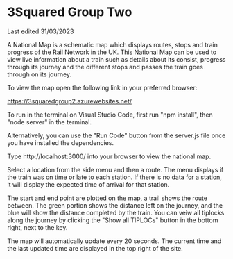# 3Squared Group Two

Last edited 31/03/2023

A National Map is a schematic map which displays routes, stops and train progress of the Rail Network in the UK. This National Map can be used to view live information about a train such as details about its consist, progress through its journey and the different stops and passes the train goes through on its journey.

To view the map open the following link in your preferred browser:

https://3squaredgroup2.azurewebsites.net/

To run in the terminal on Visual Studio Code, first run "npm install", then "node server" in the terminal.

Alternatively, you can use the "Run Code" button from the server.js file once you have installed the dependencies.

Type http://localhost:3000/ into your browser to view the national map.

Select a location from the side menu and then a route.
The menu displays if the train was on time or late to each station. If there is no data for a station, it will display the expected time of arrival for that station.

The start and end point are plotted on the map, a trail shows the route between. The green portion shows the distance left on the journey, and the blue will show the distance completed by the train. 
You can veiw all tiplocks along the journey by clicking the "Show all TIPLOCs" button in the bottom right, next to the key. 

The map will automatically update every 20 seconds. The current time and the last updated time are displayed in the top right of the site.
